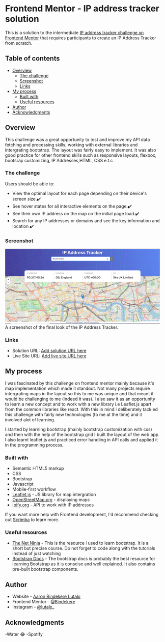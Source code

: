 # Frontend Mentor - IP address tracker solution

This is a solution to the intermediate [IP address tracker challenge on Frontend Mentor](https://www.frontendmentor.io/challenges/ip-address-tracker-I8-0yYAH0) that requires participants to create an IP Address Tracker from scratch.

## Table of contents

- [Overview](#overview)
  - [The challenge](#the-challenge)
  - [Screenshot](#screenshot)
  - [Links](#links)
- [My process](#my-process)
  - [Built with](#built-with)
  - [Useful resources](#useful-resources)
- [Author](#author)
- [Acknowledgments](#acknowledgments)

## Overview

This challenge was a great opportunity to test and improve my API data fetching and processing skills, working with external libraries and intergrating bootstrap. The layout was fairly easy to implement. It was also good practice for other frontend skills such as responsive layouts, flexbox, bootsrap customizing, IP Addresses,HTML, CSS e.t.c

### The challenge

Users should be able to:

- View the optimal layout for each page depending on their device's screen size.✔️
- See hover states for all interactive elements on the page.✔️
- See their own IP address on the map on the initial page load.✔️
- Search for any IP addresses or domains and see the key information and location.✔️

### Screenshot

![](./images/screenshot.PNG)
A screenshot of the final look of the IP Address Tracker.

### Links

- Solution URL: [Add solution URL here](https://your-solution-url.com)
- Live Site URL: [Add live site URL here](https://your-live-site-url.com)

## My process

I was fascinated by this challenge on frontend mentor mainly because it's map implementation which made it standout.
Not many projects require intergrating maps in the layout so this to me was unique and that meant it would be challenging to me (indeed it was).
I also saw it as an opportunity to learn a new concept and to work with a new library i.e Leaflet.js apart from the common libraries like react.
With this in mind I deliberately tackled this challenge with fairly new technologies (to me at the time) and it involved alot of learning.

I started by learning bootstrap (mainly bootstrap customization with css) and then with the help of the bootstrap grid I built the layout of the web app.
I also learnt leaflet.js and practiced error handling in API calls and applied it in the programming process.

### Built with

- Semantic HTML5 markup
- CSS
- Bootstrap
- Javascript
- Mobile-first workflow
- [Leaflet.js](https://leafletjs.com/index.html) - JS library for map intergration
- [OpenStreetMap.org](https://nextjs.org/) - displaying maps
- [ipify.org](https://www.ipify.org/) - API to work with IP addresses

If you want more help with Frontend development, I'd recommend checking out [Scrimba](https://scrimba.com/allcourses) to learn more.

### Useful resources

- [The Net Ninja](https://www.youtube.com/watch?v=O_9u1P5YjVc&list=PL4cUxeGkcC9joIM91nLzd_qaH_AimmdAR) - This is the resource I used to learn bootstrap. It is a short but precise course. Do not forget to code along with the tutorials instead of just watching
- [Bootstrap Docs](https://getbootstrap.com/) - The bootstrap docs is probably the best resource for learning Bootstrap as it is conscise and well explained. It also contains pre-built bootstrap components.

## Author

- Website - [Aaron Bindekere Lutalo](https://github.com/Bindekere)
- Frontend Mentor - [@Bindekere](https://www.frontendmentor.io/profile/Bindekere)
- Instagram - [@lutalo\_](https://www.instagram.com/_lutalo_/)

## Acknowledgments

-Water 😂
-Spotify
